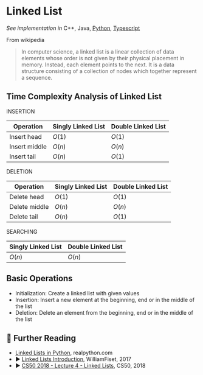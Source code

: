 # Linked List

*See implementation in*
C++,
Java,
[Python](/concepts/python/linked_list.md),
[Typescript](/concepts/typescript/linked-list.md)


From wikipedia

> In computer science, a linked list is a linear collection of data elements whose order is not given by their physical placement in memory. Instead, each element points to the next. It is a data structure consisting of a collection of nodes which together represent a sequence.

## Time Complexity Analysis of Linked List

INSERTION

| Operation       | Singly Linked List  | Double Linked List  |
|-----------------|---------------------|---------------------|
| Insert head     | $O(1)$              | $O(1)$              |
| Insert middle   | $O(n)$              | $O(n)$              |
| Insert tail     | $O(n)$              | $O(1)$              |

DELETION

| Operation       | Singly Linked List  | Double Linked List  |
|-----------------|---------------------|---------------------|
| Delete head     | $O(1)$              | $O(1)$              |
| Delete middle   | $O(n)$              | $O(n)$              |
| Delete tail     | $O(n)$              | $O(1)$              |

SEARCHING

| Singly Linked List  | Double Linked List  |
|---------------------|---------------------|
| $O(n)$              | $O(n)$              |

## Basic Operations

* Initialization: Create a linked list with given values
* Insertion: Insert a new element at the beginning, end or in the middle of the list
* Deletion: Delete an element from the beginning, end or in the middle of the list

## 🔗 Further Reading

* [Linked Lists in Python](https://realpython.com/linked-lists-python/), realpython.com
* ▶️ [Linked Lists Introduction](https://www.youtube.com/watch?v=-Yn5DU0_-lw&t=7s&ab_channel=WilliamFiset), WilliamFiset, 2017
* ▶️ [CS50 2018 - Lecture 4 - Linked Lists](https://www.youtube.com/watch?v=wh4TS7RJDTA), CS50, 2018